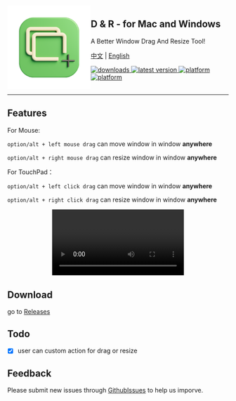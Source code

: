 <img src="icon.png" width="190" alt="App icon" align="left"/>

<div>
<h2>D & R - for Mac and Windows</h2>
<p>A Better Window Drag And Resize Tool!</p>
</div>

[中文](README.md) | [English](README.en.md)

<!-- shields -->
<!-- downloads -->
<a href="https://github.com/zoo-3d/D-R/releases">
<img src="https://img.shields.io/github/downloads/zoo-3d/D-R/total.svg?style=flat" alt="downloads"/>
</a>
<!-- version -->
<a href="https://github.com/zoo-3d/D-R/releases">
<img src="https://img.shields.io/github/release/zoo-3d/D-R.svg?style=flat" alt="latest version"/>
</a>
<!-- platform -->
<a href="https://github.com/zoo-3d/D-R">
<img src="https://img.shields.io/badge/platform-macOS-lightgrey.svg?style=flat" alt="platform"/>
<img src="https://img.shields.io/badge/platform-win-lightgrey.svg?style=flat" alt="platform"/>
</a>

<br/>
<br/>

<hr>


## Features

For Mouse:

`option/alt + left mouse drag` can move window in window **anywhere**

`option/alt + right mouse drag` can resize window in window **anywhere**

For TouchPad：

`option/alt + left click drag` can move window in window **anywhere**


`option/alt + right click drag` can resize window in window **anywhere**

<div align="center">
  <video src="https://github.com/zoo-3d/D-R/assets/157788316/555d3280-9c72-4173-a63e-359b534ba7d2"/>
</div>

## Download
go to [Releases](https://github.com/zoo-3d/D-R/releases)

## Todo
- [x] user can custom action for drag or resize

## Feedback
Please submit new issues through [GithubIssues](https://github.com/zoo-3d/D-R/issues) to help us imporve.
